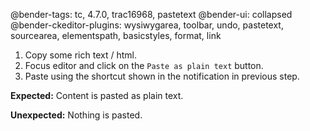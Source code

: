 @bender-tags: tc, 4.7.0, trac16968, pastetext
@bender-ui: collapsed
@bender-ckeditor-plugins: wysiwygarea, toolbar, undo, pastetext, sourcearea, elementspath, basicstyles, format, link

1. Copy some rich text / html.
1. Focus editor and click on the `Paste as plain text` button.
1. Paste using the shortcut shown in the notification in previous step.

**Expected:** Content is pasted as plain text.

**Unexpected:** Nothing is pasted.

